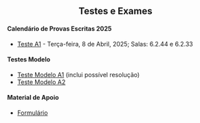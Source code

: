 
<h2 align="center"> Testes e Exames </h2>  

#### Calendário de Provas Escritas 2025
- [Teste A1](http://cfloren.wdfiles.com/local--files/ensino/Teste-A.pdf) - Terça-feira, 8 de Abril, 2025; Salas: 6.2.44 e 6.2.33

#### Testes Modelo 

- [Teste Modelo A1](http://cfloren.wdfiles.com/local--files/ensino/Teste-Modelo-A1.pdf) (inclui possível resolução)
- [Teste Modelo A2](http://cfloren.wdfiles.com/local--files/ensino/Teste-Modelo-A2.pdf) 

#### Material de Apoio
- [Formulário](http://cfloren.wdfiles.com/local--files/ensino/formulario.pdf)

<!-- 
-->


